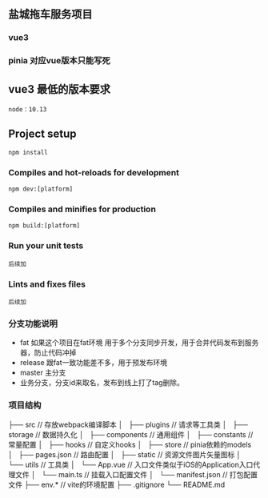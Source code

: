## 盐城拖车服务项目

### vue3

### pinia 对应vue版本只能写死


## vue3 最低的版本要求
```
node：10.13
```

## Project setup
```
npm install
```

### Compiles and hot-reloads for development
```
npm dev:[platform]
```

### Compiles and minifies for production
```
npm build:[platform]
```

### Run your unit tests
```
后续加
```

### Lints and fixes files
```
后续加
```

### 分支功能说明

 * fat 如果这个项目在fat环境 用于多个分支同步开发，用于合并代码发布到服务器，防止代码冲掉
 * release 跟fat一致功能差不多，用于预发布环境
 * master 主分支
 * 业务分支，分支id来取名，发布到线上打了tag删除。

### 项目结构
├── src // 存放webpack编译脚本
│   ├── plugins // 请求等工具类
│   ├── storage // 数据持久化
│   ├── components // 通用组件
│   ├── constants // 常量配置
│   ├── hooks // 自定义hooks
│   ├── store // pinia依赖的models
│   ├── pages.json // 路由配置
│   ├── static // 资源文件图片矢量图标
│   └── utils   // 工具类
│   └── App.vue   // 入口文件类似于iOS的Application入口代理文件
│   └── main.ts   // 挂载入口配置文件
│   └── manifest.json   // 打包配置文件
├── env.* // vite的环境配置
├── .gitignore 
└── README.md